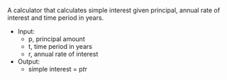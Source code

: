 A calculator that calculates simple interest given principal, annual rate of interest and time period in years.

- Input:
  - p, principal amount
  - t, time period in years
  - r, annual rate of interest
- Output:
  - simple interest = p*t*r
